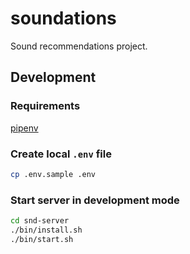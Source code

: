 # soundations

Sound recommendations project.

## Development

### Requirements

[pipenv](https://pipenv.pypa.io/en/latest/#install-pipenv-today)

### Create local `.env` file

```sh
cp .env.sample .env
```

### Start server in development mode

```sh
cd snd-server
./bin/install.sh
./bin/start.sh
```
